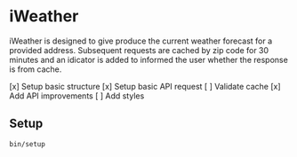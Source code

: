 # iWeather

iWeather is designed to give produce the current weather forecast for a provided address. Subsequent requests are cached by zip code for 30 minutes and an idicator is added to informed the user whether the response is from cache.

[x] Setup basic structure
[x] Setup basic API request
[ ] Validate cache
[x] Add API improvements
[ ] Add styles

## Setup
```
bin/setup
```